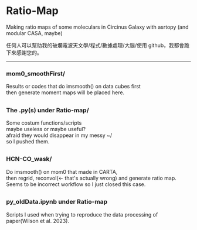 # Ratio-Map
Making ratio maps of some moleculars in Circinus Galaxy with asrtopy (and modular CASA, maybe)

>
任何人可以幫助我的破爛電波天文學/程式/數據處理/大腦/使用 github，我都會跪下來感謝您的。
>
---
### mom0_smoothFirst/
Results or codes that do imsmooth() on data cubes first  
then generate moment maps will be placed here.
##
### The .py(s) under Ratio-map/
Some costum functions/scripts  
maybe useless or maybe useful?  
afraid they would disappear in my messy ~/  
so I pushed them.
##
### HCN-CO_wask/
Do imsmooth() on mom0 that made in CARTA,  
then regrid, reconvol(<- that's actually wrong) and generate ratio map.  
Seems to be incorrect workflow so I just closed this case.
##
### py_oldData.ipynb under Ratio-map
Scripts I used when trying to reproduce the data processing of paper(Wilson et al. 2023).
